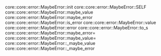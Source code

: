 core::core::error::MaybeError::init
core::core::error::MaybeError::SELF
core::core::error::MaybeError::maybe_value
core::core::error::MaybeError::maybe_error
core::core::error::MaybeError::is_error
core::core::error::MaybeError::value
core::core::error::MaybeError::error
core::core::error::MaybeError::to_s
core::core::error::MaybeError::maybe_error=
core::core::error::MaybeError::maybe_value=
core::core::error::MaybeError::_maybe_value
core::core::error::MaybeError::_maybe_error